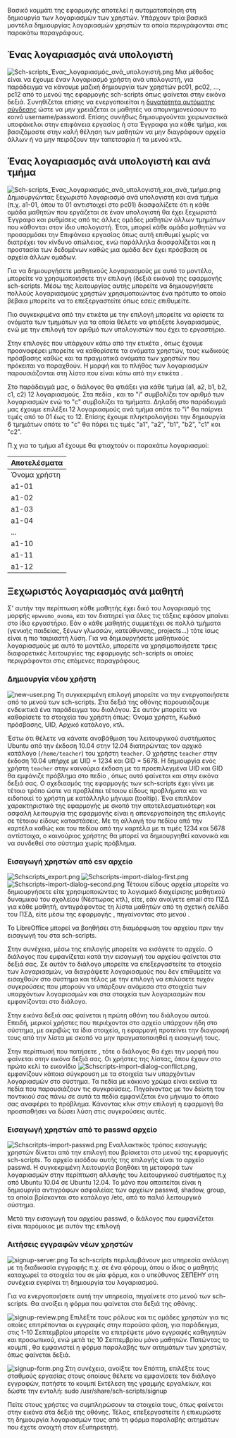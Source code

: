 Βασικό κομμάτι της εφαρμογής αποτελεί η αυτοματοποίηση στη δημιουργία
των λογαριασμών των χρηστών. Υπάρχουν τρία βασικά μοντέλα δημιουργίας
λογαριασμών χρηστών τα οποία περιγράφονται στις παρακάτω παραγράφους.

## Ένας λογαριασμός ανά υπολογιστή

![Sch-scripts_Ένας_λογαριασμός_ανά_υπολογιστή.png](Sch-scripts_Ένας_λογαριασμός_ανά_υπολογιστή.png
"Sch-scripts_Ένας_λογαριασμός_ανά_υπολογιστή.png") Μια μέθοδος είναι να
έχουμε έναν λογαριασμό χρήστη ανά υπολογιστή, για παράδειγμα να κάνουμε
μαζική δημιουργία των χρηστών pc01, pc02, ..., pc12 από το μενού  της
εφαρμογής sch-scripts όπως φαίνεται στην εικόνα δεξιά. Συνηθίζεται
επίσης να ενεργοποιείται η [δυνατότητα αυτόματης
σύνδεσης](LTSP/Προχωρημένα/Αυτόματη_σύνδεση)
ώστε να μην χρειάζεται οι μαθητές να απομνημονεύσουν το κοινό
username/password. Επίσης συνήθως δημιουργούνται χειρωνακτικά υποφάκελοι
στην επιφάνεια εργασίας ή στα Έγγραφα για κάθε τμήμα, και βασιζόμαστε
στην καλή θέληση των μαθητών να μην διαγράφουν αρχεία άλλων ή να μην
πειράζουν την ταπετσαρία ή τα μενού κτλ.

## Ένας λογαριασμός ανά υπολογιστή και ανά τμήμα

![Sch-scripts_Ένας_λογαριασμός_ανά_υπολογιστή_και_ανά_τμήμα.png](Sch-scripts_Ένας_λογαριασμός_ανά_υπολογιστή_και_ανά_τμήμα.png
"Sch-scripts_Ένας_λογαριασμός_ανά_υπολογιστή_και_ανά_τμήμα.png")
Δημιουργώντας ξεχωριστό λογαριασμό ανά υπολογιστή και ανά τμήμα
(π.χ. a1-01, όπου το 01 αντιστοιχεί στο pc01) διασφαλίζετε ότι η κάθε
ομάδα μαθητών που εργάζεται σε έναν υπολογιστή θα έχει ξεχωριστά
Έγγραφα και ρυθμίσεις από τις άλλες ομάδες μαθητών άλλων τμημάτων
που κάθονται στον ίδιο υπολογιστή. Έτσι, μπορεί κάθε ομάδα μαθητών να
προσαρμόσει την Επιφάνεια εργασίας όπως αυτή επιθυμεί χωρίς να
διατρέχει τον κίνδυνο απώλειας, ενώ παράλληλα διασφαλίζεται και
η προστασία των δεδομένων καθώς μια ομάδα δεν έχει πρόσβαση σε αρχεία
άλλων ομάδων.

Για να δημιουργήσετε μαθητικούς λογαριασμούς με αυτό το μοντέλο,
μπορείτε να χρησιμοποιήσετε την επιλογή  (δεξιά εικόνα) της
εφαρμογής sch-scripts. Μέσω της λειτουργίας αυτής μπορείτε να
δημιουργήσετε πολλούς λογαριασμούς χρηστών χρησιμοποιώντας ένα
πρότυπο το οποίο βέβαια μπορείτε να το επεξεργαστείτε όπως εσείς
επιθυμείτε.

Πιο συγκεκριμένα από την ετικέτα  με την επιλογή  μπορείτε να ορίσετε τα
ονόματα των τμημάτων για τα οποία θέλετε να φτιάξετε λογαριασμούς, ενώ
με την επιλογή  τον αριθμό των υπολογιστών που έχει το εργαστήριο.

Στην επιλογές που υπάρχουν κάτω από την ετικέτα , όπως έχουμε
προαναφέρει μπορείτε να καθορίσετε τα ονόματα χρηστών, τους
κωδικούς πρόσβασης καθώς και τα πραγματικά ονόματα των χρηστών που
πρόκειται να παραχθούν. Η μορφή και το πλήθος των λογαριασμών
παρουσιάζονται στη λίστα που είναι κάτω από την ετικέτα .

Στο παράδειγμά μας, ο διάλογος θα φτιάξει για κάθε τμήμα (a1, a2, b1,
b2, c1, c2) 12 λογαριασμούς. Στα πεδία ,  και  το "i" συμβολίζει τον
αριθμό των λογαριασμών ενώ το "c" συμβολίζει τα τμήματα. Δηλαδή στο
παράδειγμά μας έχουμε επιλέξει 12 λογαριασμούς ανά τμήμα οπότε το "i"
θα παίρνει τιμές από το 01 έως το 12. Επίσης έχουμε πληκτρολογήσει την
δημιουργία 6 τμημάτων οπότε το "c" θα πάρει τις τιμές "a1", "a2", "b1",
"b2", "c1" και "c2".

Π.χ για το τμήμα a1 έχουμε θα φτιαχτούν οι παρακάτω λογαριασμοί:

| Αποτελέσματα |
| ------------ |
| Όνομα χρήστη |
| a1-01        |
| a1-02        |
| a1-03        |
| a1-04        |
| ...          |
| a1-10        |
| a1-11        |
| a1-12        |

## Ξεχωριστός λογαριασμός ανά μαθητή

Σ' αυτήν την περίπτωση κάθε μαθητής έχει δικό του λογαριασμό της μορφής
`epwvumo_ovoma`, και τον διατηρεί για όλες τις τάξεις εφόσον μπαίνει στο
ίδιο εργαστήριο. Εάν ο κάθε μαθητής συμμετέχει σε πολλά τμήματα (γενικής
παιδείας, ξένων γλωσσών, κατεύθυνσης, projects...) τότε ίσως είναι η πιο
ταιριαστή λύση. Για να δημιουργήσετε μαθητικούς λογαριασμούς με αυτό το
μοντέλο, μπορείτε να χρησιμοποιήσετε τρεις διαφορετικές λειτουργίες της
εφαρμογής sch-scripts οι οποίες περιγράφονται στις επόμενες παραγράφους.

### Δημιουργία νέου χρήστη

![new-user.png](new-user.png "new-user.png") Τη συγκεκριμένη επιλογή
μπορείτε να την ενεργοποιήσετε από το μενού  των sch-scripts. Στα
δεξιά της οθόνης παρουσιάζουμε ενδεικτικά ένα παράδειγμα του
διαλόγου. Σε αυτόν μπορείτε να καθορίσετε τα στοιχεία του χρήστη
όπως: Όνομα χρήστη, Κωδικό πρόσβασης, UID, Αρχικό κατάλογο, κτλ.

Έστω ότι θέλετε να κάνατε αναβάθμιση του λειτουργικού συστήματος Ubuntu
από την έκδοση 10.04 στην 12.04 διατηρώντας τον αρχικό κατάλογο
(`/home/teacher`) του χρήστη `teacher`. Ο χρήστης `teacher` στην έκδοση
10.04 υπήρχε με UID = 1234 και GID = 5678. Η δημιουργία ενός χρήστη
`teacher` στην καινούρια έκδοση με τα προεπιλεγμένα UID και GID θα
εμφάνιζε πρόβλημα στο πεδίο , όπως αυτό φαίνεται και στην εικόνα
δεξιά σας. Ο σχεδιασμός της εφαρμογής των sch-scripts έχει γίνει με
τέτοιο τρόπο ώστε να προβλέπει τέτοιου είδους προβλήματα και να
ειδοποιεί το χρήστη με κατάλληλο μήνυμα (tooltip). Ένα επιπλέον
χαρακτηριστικό της εφαρμογής με σκοπό την αποτελεσματικότερη και
ασφαλή λειτουργία της εφαρμογής είναι η απενεργοποίηση της επιλογής
 σε τέτοιου είδους καταστάσεις. Με τη αλλαγή του πεδίου  από την καρτέλα
 καθώς και του πεδίου  από την καρτέλα  με τι τιμές 1234 και 5678
αντίστοιχα, ο καινούριος χρήστης θα μπορεί να δημιουργηθεί
κανονικά και να συνδεθεί στο σύστημα χωρίς πρόβλημα.

### Εισαγωγή χρηστών από csv αρχείο

![Schscripts_export.png](Schscripts_export.png "Schscripts_export.png")
![Schscripts-import-dialog-first.png](Schscripts-import-dialog-first.png
"Schscripts-import-dialog-first.png")
![Schscripts-import-dialog-second.png](Schscripts-import-dialog-second.png
"Schscripts-import-dialog-second.png") Τέτοιου είδους αρχεία μπορείτε να
δημιουργήσετε είτε χρησιμοποιώντας το λογισμικό διαχείρισης μαθητικού
δυναμικού του σχολείου (Νέστωρας κτλ), είτε, εάν ανοίγετε email στο
ΠΣΔ για κάθε μαθητή, αντιγράφοντας τη λίστα μαθητών από τη σχετική
σελίδα του ΠΣΔ, είτε μέσω της εφαρμογής , πηγαίνοντας στο μενού .

Το LibreOffice μπορεί να βοηθήσει στη διαμόρφωση του αρχείου πριν την
εισαγωγή του στα sch-scripts.

Στην συνέχεια, μέσω της επιλογής  μπορείτε να εισάγετε το αρχείο. Ο
διάλογος που εμφανίζεται κατά την εισαγωγή του αρχείου φαίνεται στα
δεξιά σας. Σε αυτόν το διάλογο μπορείτε να επεξεργαστείτε τα στοιχεία
των λογαριασμών, να διαγράψετε λογαριασμούς που δεν επιθυμείτε να
εισαχθούν στο σύστημα και τέλος με την επιλογή  να επιλύσετε τυχόν
συγκρούσεις που μπορούν να υπάρξουν ανάμεσα στα στοιχεία των
υπαρχόντων λογαριασμών και στα στοιχεία των λογαριασμών που
εμφανίζονται στο διάλογο.

Στην εικόνα δεξιά σας φαίνεται η πρώτη οθόνη του διάλογου αυτού. Επειδή,
μερικοί χρήστες που περιέχονται στο αρχείο υπάρχουν ήδη στο σύστημα, με
ακριβώς τα ίδια στοιχεία, η εφαρμογή προτείνει την διαγραφή τους από
την λίστα με σκοπό να μην πραγματοποιηθεί η εισαγωγή τους.

Στην περίπτωσή που πατήσετε , τότε ο διάλογος θα έχει την μορφή που
φαίνεται στην εικόνα δεξιά σας. Οι χρήστες της λίστας, όπου έχουν
στο πρώτο κελί το εικονίδιο
![Schscripts-import-dialog-conflict.png](Schscripts-import-dialog-conflict.png
"Schscripts-import-dialog-conflict.png"), εμφανίζουν κάποια σύγκρουση με
τα στοιχεία των υπαρχόντων λογαριασμών στο σύστημα. Τα πεδία με κόκκινο
χρώμα είναι εκείνα τα πεδία που παρουσιάζουν τις συγκρούσεις.
Πηγαίνοντας με τον δείκτη του ποντικιού σας πάνω σε αυτά τα
πεδία εμφανίζεται ένα μήνυμα το όποιο σας αναφέρει το πρόβλημα.
Κάνοντας κλικ στην επιλογή  η εφαρμογή θα προσπαθήσει να δώσει
λύση στις συγκρούσεις αυτές.

### Εισαγωγή χρηστών από το passwd αρχείο

![Schscritpts-import-passwd.png](Schscritpts-import-passwd.png
"Schscritpts-import-passwd.png") Εναλλακτικός τρόπος εισαγωγής χρηστών
δίνεται από την επιλογή  που βρίσκεται στο μενού  της εφαρμογής
sch-scripts. Το αρχείο εισόδου αυτής της επιλογής είναι το αρχείο
passwd. Η συγκεκριμένη λειτουργία βοηθάει τη μεταφορά των λογαριασμών
στην περίπτωση αλλαγής του λειτουργικού συστήματος π.χ από Ubuntu
10.04 σε Ubuntu 12.04. Το μόνο που απαιτείται είναι η δημιουργία
αντιγράφων ασφαλείας των αρχείων passwd, shadow, group, τα οποία
βρίσκονται στο κατάλογο /etc, από το παλιό λειτουργικό σύστημα.

Μετά την εισαγωγή του αρχείου passwd, ο διάλογος που εμφανίζεται είναι
παρόμοιος με αυτόν της επιλογή

### Αιτήσεις εγγραφών νέων χρηστών

![signup-server.png](signup-server.png "signup-server.png") Τα
sch-scripts περιλαμβάνουν μια υπηρεσία ανάλογη με τη διαδικασία εγγραφής
π.χ. σε ένα φόρουμ, όπου ο ίδιος ο μαθητής καταχωρεί τα στοιχεία του σε
μία φόρμα, και ο υπεύθυνος ΣΕΠΕΗΥ στη συνέχεια εγκρίνει τη δημιουργία
του λογαριασμού.

Για να ενεργοποιήσετε αυτή την υπηρεσία, πηγαίνετε στο μενού  των
sch-scripts. Θα ανοίξει η φόρμα που φαίνεται στα δεξιά της οθόνης.

![signup-review.png](signup-review.png "signup-review.png") Επιλέξτε
τους ρόλους και τις ομάδες χρηστών για τις οποίες επιτρέπονται οι
εγγραφές στην παρούσα φάση, για παράδειγμα, στις 1-10 Σεπτεμβρίου
μπορείτε να επιτρέψετε μόνο εγγραφές καθηγητών και προσωπικού, ενώ
μετά τις 10 Σεπτεμβρίου μόνο μαθητών. Πατώντας το κουμπί , θα
εμφανιστεί η φόρμα παραλαβής των αιτημάτων των χρηστών, όπως
φαίνεται δεξιά.

![signup-form.png](signup-form.png "signup-form.png") Στη συνέχεια,
ανοίξτε τον Επόπτη, επιλέξτε τους σταθμούς εργασίας στους οποίους
θέλετε να εμφανίσετε τον διάλογο εγγραφών, πατήστε το κουμπί Εκτέλεση
της γραμμής εργαλείων, και δώστε την εντολή: sudo
/usr/share/sch-scripts/signup

Πείτε στους χρήστες να συμπληρώσουν τα στοιχεία τους, όπως φαίνεται στην
εικόνα στα δεξιά της οθόνης. Τέλος, επεξεργαστείτε ή επικυρώστε τη
δημιουργία λογαριασμών τους από τη φόρμα παραλαβής αιτημάτων που
έχετε ανοιχτή στον εξυπηρετητή.

